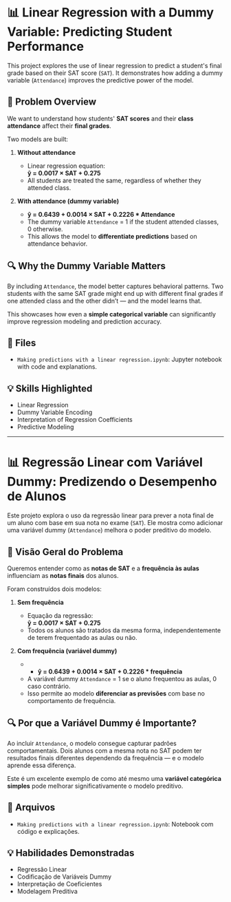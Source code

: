 # 📊 Linear Regression with a Dummy Variable: Predicting Student Performance

This project explores the use of linear regression to predict a student's final grade based on their SAT score (`SAT`). It demonstrates how adding a dummy variable (`Attendance`) improves the predictive power of the model.

## 🧠 Problem Overview

We want to understand how students' **SAT scores** and their **class attendance** affect their **final grades**.

Two models are built:

1. **Without attendance**  
   - Linear regression equation:  
     **ŷ = 0.0017 × SAT + 0.275**  
   - All students are treated the same, regardless of whether they attended class.

2. **With attendance (dummy variable)**
   - **ŷ = 0.6439 + 0.0014 × SAT + 0.2226 * Attendance**
   - The dummy variable `Attendance` = 1 if the student attended classes, 0 otherwise.
   - This allows the model to **differentiate predictions** based on attendance behavior.

## 🔍 Why the Dummy Variable Matters

By including `Attendance`, the model better captures behavioral patterns. Two students with the same SAT grade might end up with different final grades if one attended class and the other didn’t — and the model learns that.

This showcases how even a **simple categorical variable** can significantly improve regression modeling and prediction accuracy.

## 📁 Files

- `Making predictions with a linear regression.ipynb`: Jupyter notebook with code and explanations.

## 💡 Skills Highlighted

- Linear Regression
- Dummy Variable Encoding
- Interpretation of Regression Coefficients
- Predictive Modeling

---

# 📊 Regressão Linear com Variável Dummy: Predizendo o Desempenho de Alunos

Este projeto explora o uso da regressão linear para prever a nota final de um aluno com base em sua nota no exame (`SAT`). Ele mostra como adicionar uma variável dummy (`Attendance`) melhora o poder preditivo do modelo.

## 🧠 Visão Geral do Problema

Queremos entender como as **notas de SAT** e a **frequência às aulas** influenciam as **notas finais** dos alunos.

Foram construídos dois modelos:

1. **Sem frequência**  
   - Equação da regressão:  
     **ŷ = 0.0017 × SAT + 0.275**  
   - Todos os alunos são tratados da mesma forma, independentemente de terem frequentado as aulas ou não.

2. **Com frequência (variável dummy)**
   - - **ŷ = 0.6439 + 0.0014 × SAT + 0.2226 * frequência**
   - A variável dummy `Attendance` = 1 se o aluno frequentou as aulas, 0 caso contrário.
   - Isso permite ao modelo **diferenciar as previsões** com base no comportamento de frequência.

## 🔍 Por que a Variável Dummy é Importante?

Ao incluir `Attendance`, o modelo consegue capturar padrões comportamentais. Dois alunos com a mesma nota no SAT podem ter resultados finais diferentes dependendo da frequência — e o modelo aprende essa diferença.

Este é um excelente exemplo de como até mesmo uma **variável categórica simples** pode melhorar significativamente o modelo preditivo.

## 📁 Arquivos

- `Making predictions with a linear regression.ipynb`: Notebook com código e explicações.

## 💡 Habilidades Demonstradas

- Regressão Linear
- Codificação de Variáveis Dummy
- Interpretação de Coeficientes
- Modelagem Preditiva

